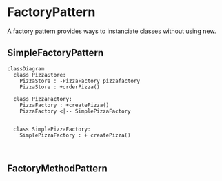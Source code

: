 # FactoryPattern 
A factory pattern provides ways to instanciate classes without using new. 

## SimpleFactoryPattern

```mermaid
classDiagram
  class PizzaStore:
    PizzaStore : -PizzaFactory pizzafactory
    PizzaStore : +orderPizza()
  
  class PizzaFactory:
    PizzaFactory : +createPizza()
    PizzaFactory <|-- SimplePizzaFactory
    
  
  class SimplePizzaFactory:
    SimplePizzaFactory : + createPizza()
  
  
```


## FactoryMethodPattern
